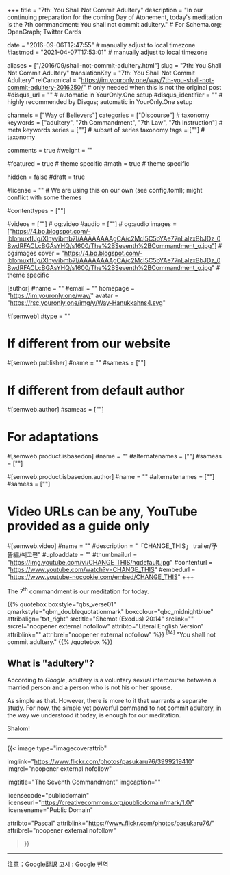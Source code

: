 +++
title = "7th: You Shall Not Commit Adultery"
description = "In our continuing preparation for the  coming Day of Atonement, today's meditation is the 7th commandment: You shall not commit adultery."  # For Schema.org; OpenGraph; Twitter Cards

date = "2016-09-06T12:47:55"                          # manually adjust to local timezone
#lastmod = "2021-04-07T17:53:01"                 # manually adjust to local timezone

aliases = ["/2016/09/shall-not-commit-adultery.html"]
slug = "7th: You Shall Not Commit Adultery"
translationKey = "7th: You Shall Not Commit Adultery"
relCanonical = "https://im.youronly.one/way/7th-you-shall-not-commit-adultery-2016250/"                           # only needed when this is not the original post
#disqus_url = ""                                                    # automatic in YourOnly.One setup
#disqus_identifier = ""                                             # highly recommended by Disqus; automatic in YourOnly.One setup

channels = ["Way of Believers"]
categories = ["Discourse"]                           # taxonomy
keywords = ["adultery", "7th Commandment", "7th Law", "7th Instruction"]                             # meta keywords
series = [""]                               # subset of series taxonomy
tags = [""]                                 # taxonomy

comments = true
#weight = ""

#featured = true                              # theme specific
#math = true                                  # theme specific

hidden = false
#draft = true

#license = ""                                 # We are using this on our own (see config.toml); might conflict with some themes

#contenttypes = [""]

#videos = [""]                                # og:video
#audio = [""]                                 # og:audio
images = ["https://4.bp.blogspot.com/-lblomuxfIJg/Xlnyvibmb7I/AAAAAAAAgCA/c2McI5C5bYAe77nLalzxBbJDz_0BwdRFACLcBGAsYHQ/s1600/The%2BSeventh%2BCommandment_o.jpg"]    # og:images
cover = "https://4.bp.blogspot.com/-lblomuxfIJg/Xlnyvibmb7I/AAAAAAAAgCA/c2McI5C5bYAe77nLalzxBbJDz_0BwdRFACLcBGAsYHQ/s1600/The%2BSeventh%2BCommandment_o.jpg"       # theme specific

[author]
#name = ""
#email = ""
homepage = "https://im.youronly.one/way/"
avatar = "https://rsc.youronly.one/img/y/Way-Hanukkahns4.svg"

#[semweb]
#type = ""

# If different from our website
#[semweb.publisher]
#name = ""
#sameas = [""]

# If different from default author
#[semweb.author]
#sameas = [""]

# For adaptations
#[semweb.product.isbasedon]
#name = ""
#alternatenames = [""]
#sameas = [""]

#[semweb.product.isbasedon.author]
#name = ""
#alternatenames = [""]
#sameas = [""]

# Video URLs can be any, YouTube provided as a guide only
#[semweb.video]
#name = ""
#description = "「CHANGE_THIS」 trailer/予告編/예고편"
#uploaddate = ""
#thumbnailurl = "https://img.youtube.com/vi/CHANGE_THIS/hqdefault.jpg"
#contenturl = "https://www.youtube.com/watch?v=CHANGE_THIS"
#embedurl = "https://www.youtube-nocookie.com/embed/CHANGE_THIS"
+++

The 7<sup>th</sup> commandment is our meditation for today.

<!--more-->

{{% quotebox boxstyle="qbs_verse01" qmarkstyle="qbm_doublequotationmark" boxcolour="qbc_midnightblue" attribalign="txt_right" srctitle="Shemot (Exodus) 20:14" srclink="" srcrel="noopener external nofollow" attribto="Literal English Version" attriblink="" attribrel="noopener external nofollow" %}}
<sup>[14]</sup> "You shall not commit adultery."
{{% /quotebox %}}

## What is "adultery"?
According to *Google*, adultery is a voluntary sexual intercourse between a married person and a person who is not his or her spouse.

As simple as that. However, there is more to it that warrants a separate study. For now, the simple yet powerful command to not commit adultery, in the way we understood it today, is enough for our meditation.

Shalom!

-------

{{< image
  type="imagecoverattrib"

  imglink="https://www.flickr.com/photos/pasukaru76/3999219410"
  imgrel="noopener external nofollow"

  imgtitle="The Seventh Commandment"
  imgcaption=""

  licensecode="publicdomain"
  licenseurl="https://creativecommons.org/publicdomain/mark/1.0/"
  licensename="Public Domain"

  attribto="Pascal"
  attriblink="https://www.flickr.com/photos/pasukaru76/"
  attribrel="noopener external nofollow"
>}}

-------

注意：Google翻訳
고시 : Google 번역
